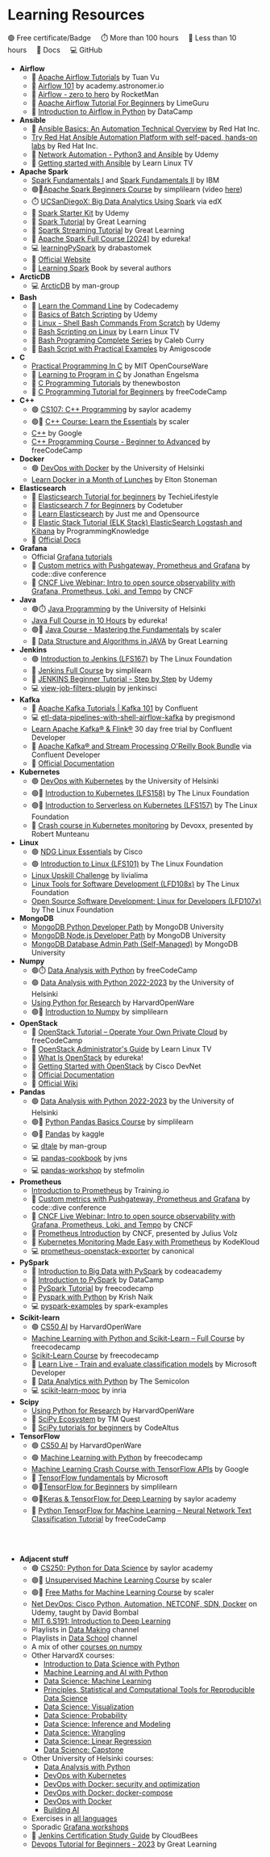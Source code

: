 # Learning Resources

🟢 Free certificate/Badge&nbsp;&nbsp;&nbsp;&nbsp;&nbsp;⏱️ More than 100 hours&nbsp;&nbsp;&nbsp;&nbsp;&nbsp;🤷 Less than 10 hours&nbsp;&nbsp;&nbsp;&nbsp;&nbsp;📖 Docs&nbsp;&nbsp;&nbsp;&nbsp;&nbsp;💻 GitHub

* __Airflow__
    * 🤷 [Apache Airflow Tutorials](https://www.youtube.com/playlist?list=PLYizQ5FvN6pvIOcOd6dFZu3lQqc6zBGp2) by Tuan Vu
    * 🤷 [Airflow 101](https://academy.astronomer.io/path/airflow-101) by academy.astronomer.io
    * 🤷 [Airflow - zero to hero](https://www.youtube.com/playlist?list=PLcoE64orFoVsyzbvfgiY5iNKo30fJ4IWm) by RocketMan
    * 🤷 [Apache Airflow Tutorial For Beginners](https://www.youtube.com/playlist?list=PL0Uw5OUr1nQgSQYQRB2_wyukpZ39cerxW) by LimeGuru
    * 🤷 [Introduction to Airflow in Python](https://app.datacamp.com/learn/courses/introduction-to-airflow-in-python) by DataCamp
* __Ansible__
    * 🤷 [Ansible Basics: An Automation Technical Overview](https://www.redhat.com/en/services/training/do007-ansible-essentials-simplicity-automation-technical-overview) by Red Hat Inc.
    * [Try Red Hat Ansible Automation Platform with self-paced, hands-on labs](https://www.redhat.com/en/engage/redhat-ansible-automation-202108061218?intcmp=7013a000003Sq0iAAC) by Red Hat Inc.
    * 🤷 [Network Automation - Python3 and Ansible](https://www.classcentral.com/course/udemy-network-automation-python3-and-ansible-feb--27664) by Udemy
    * 🤷 [Getting started with Ansible](https://www.youtube.com/playlist?list=PLT98CRl2KxKEUHie1m24-wkyHpEsa4Y70) by Learn Linux TV
* __Apache Spark__
    * [Spark Fundamentals I](https://www.classcentral.com/course/cognitive-class-spark-fundamentals-i-118518) and [Spark Fundamentals II](https://www.classcentral.com/course/cognitive-class-spark-fundamentals-ii-118543) by IBM
    * 🟢🤷[Apache Spark Beginners Course](https://www.simplilearn.com/learn-apache-spark-basics-free-course-skillup) by simplilearn (video [here](https://www.youtube.com/watch?v=dJOvUK2D6_w))
    * ⏱️ [UCSanDiegoX: Big Data Analytics Using Spark](https://www.edx.org/learn/big-data/the-university-of-california-san-diego-big-data-analytics-using-spark) via edX
    * 🤷 [Spark Starter Kit](https://www.udemy.com/course/sparkstarterkit/) by Udemy
    * 🤷 [Spark Tutorial](https://www.youtube.com/watch?v=zC9cnh8rJd0) by Great Learning
    * 🤷 [Spartk Streaming Tutorial](https://www.youtube.com/watch?v=rv9A7Y8qLOI) by Great Learning
    * 🤷 [Apache Spark Full Course [2024]](https://www.youtube.com/watch?v=xDEzSxlsUpU) by edureka!
    * 💻 [learningPySpark](https://github.com/drabastomek/learningPySpark) by drabastomek
    * 📖 [Official Website](https://spark.apache.org/docs/latest/)
    * 📖 [Learning Spark](https://pages.databricks.com/rs/094-YMS-629/images/LearningSpark2.0.pdf) Book by several authors
* __ArcticDB__
    * 💻 [ArcticDB](https://github.com/man-group/ArcticDBk) by man-group
* __Bash__
    * 🤷 [Learn the Command Line](https://www.codecademy.com/learn/learn-the-command-line) by Codecademy
    * 🤷 [Basics of Batch Scripting](https://www.udemy.com/course/basics-of-batch-scripting/) by Udemy
    * 🤷 [Linux - Shell Bash Commands From Scratch](https://www.udemy.com/course/bash-linux-command-from-scratch/) by Udemy
    * 🤷 [Bash Scripting on Linux](https://www.youtube.com/playlist?list=PLT98CRl2KxKGj-VKtApD8-zCqSaN2mD4w) by Learn Linux TV
    * 🤷 [Bash Programing Complete Series](https://www.youtube.com/playlist?list=PL_c9BZzLwBRLKiaJzaY4xdiBVz7j5fHgB) by Caleb Curry
    * 🤷 [Bash Script with Practical Examples](https://www.youtube.com/watch?v=TPRSJbtfK4M) by Amigoscode
* __C__
    * [Practical Programming In C](https://ocw.mit.edu/courses/6-087-practical-programming-in-c-january-iap-2010/) by MIT OpenCourseWare
    * 🤷 [Learning to Program in C](https://www.youtube.com/playlist?list=PLkB3phqR3X40reMCBYSoNUPbDvM4kybMs) by Jonathan Engelsma
    * 🤷 [C Programming Tutorials](https://www.youtube.com/playlist?list=PL6gx4Cwl9DGAKIXv8Yr6nhGJ9Vlcjyymq) by thenewboston
    * 🤷 [C Programming Tutorial for Beginners](https://www.youtube.com/watch?v=KJgsSFOSQv0) by freeCodeCamp
* __C++__
    * 🟢 [CS107: C++ Programming](https://learn.saylor.org/course/view.php?id=65) by saylor academy
    * 🟢🤷 [C++ Course: Learn the Essentials](https://www.scaler.com/topics/course/cpp-beginners/) by scaler
    * [C++](https://developers.google.com/edu/c++) by Google
    * [C++ Programming Course - Beginner to Advanced](https://www.youtube.com/watch?v=8jLOx1hD3_o) by freeCodeCamp
* __Docker__
    * 🟢 [DevOps with Docker](https://devopswithdocker.com/) by the University of Helsinki
    * [Learn Docker in a Month of Lunches](https://www.youtube.com/playlist?list=PLXl_isu8qxvmDOAnUkG5x16LzBzGzY_Ww) by Elton Stoneman
* __Elasticsearch__
    * 🤷 [Elasticsearch Tutorial for beginners](https://www.youtube.com/playlist?list=PLGZAAioH7ZlO7AstL9PZrqalK0fZutEXF) by TechieLifestyle
    * 🤷 [Elasticsearch 7 for Beginners](https://www.youtube.com/playlist?list=PLa6iDxjj_9qVaf5CsXWP-GAgZoVwKowjx) by Codetuber
    * 🤷 [Learn Elasticsearch](https://www.youtube.com/playlist?list=PL34sAs7_26wOgpqMW_0_E95k9tq2VkMOZ) by Just me and Opensource
    * 🤷 [Elastic Stack Tutorial (ELK Stack) ElasticSearch Logstash and Kibana](https://www.youtube.com/playlist?list=PLS1QulWo1RIYkDHcPXUtH4sqvQQMH3_TN) by ProgrammingKnowledge
    * 📖 [Official Docs](https://www.elastic.co/docs)
* __Grafana__
    * Official [Grafana tutorials](https://grafana.com/tutorials/)
    * 🤷 [Custom metrics with Pushgateway, Prometheus and Grafana](https://www.youtube.com/watch?v=w_jvj0QKrec) by code::dive conference
    * 🤷 [CNCF Live Webinar: Intro to open source observability with Grafana, Prometheus, Loki, and Tempo](https://www.youtube.com/watch?v=y5_pyqSxe5w) by CNCF
* __Java__
    * 🟢⏱️ [Java Programming](https://java-programming.mooc.fi/) by the University of Helsinki
    * [Java Full Course in 10 Hours](https://www.youtube.com/watch?v=hBh_CC5y8-s) by edureka!
    * 🟢🤷 [Java Course - Mastering the Fundamentals](https://www.scaler.com/topics/course/java-beginners/) by scaler
    * 🤷 [Data Structure and Algorithms in JAVA](https://www.youtube.com/watch?v=OWCao3Ul6n4) by Great Learning
* __Jenkins__
    * 🟢 [Introduction to Jenkins (LFS167)](https://training.linuxfoundation.org/training/introduction-to-jenkins-lfs167/) by The Linux Foundation
    * 🤷 [Jenkins Full Course](https://www.youtube.com/watch?v=FX322RVNGj4) by simplilearn   
    * 🤷 [JENKINS Beginner Tutorial - Step by Step](https://www.udemy.com/course/jenkins-beginner-tutorial-step-by-step/) by Udemy
    * 💻 [view-job-filters-plugin](https://github.com/jenkinsci/view-job-filters-plugin) by jenkinsci
* __Kafka__
    * 🤷 [Apache Kafka Tutorials | Kafka 101](https://www.youtube.com/playlist?list=PLa7VYi0yPIH0KbnJQcMv5N9iW8HkZHztH) by Confluent
    * 💻 [etl-data-pipelines-with-shell-airflow-kafka](https://github.com/pregismond/etl-data-pipelines-with-shell-airflow-kafka) by pregismond
    * [Learn Apache Kafka® & Flink®](https://developer.confluent.io/courses/#fundamentals) 30 day free trial by Confluent Developer
    * 📖 [Apache Kafka® and Stream Processing O'Reilly Book Bundle](https://www.confluent.io/apache-kafka-stream-processing-book-bundle/) via Confluent Developer
    * 📖 [Official Documentation](https://kafka.apache.org/documentation/)
* __Kubernetes__
    * 🟢 [DevOps with Kubernetes](https://devopswithkubernetes.com/) by the University of Helsinki
    * 🟢🤷 [Introduction to Kubernetes (LFS158)](https://training.linuxfoundation.org/training/introduction-to-kubernetes/) by The Linux Foundation
    * 🟢🤷 [Introduction to Serverless on Kubernetes (LFS157)](https://training.linuxfoundation.org/training/introduction-to-serverless-on-kubernetes-lfs157/) by The Linux Foundation
    * 🤷 [Crash course in Kubernetes monitoring](https://www.youtube.com/watch?v=dId543PzSsU) by Devoxx, presented by Robert Munteanu
* __Linux__
    * 🟢 [NDG Linux Essentials](https://www.netacad.com/courses/os-it/ndg-linux-essentials) by Cisco
    * 🟢 [Introduction to Linux (LFS101)](https://training.linuxfoundation.org/training/introduction-to-linux/) by The Linux Foundation
    * [Linux Upskill Challenge](https://linuxupskillchallenge.org/) by livialima
    * [Linux Tools for Software Development (LFD108x)](https://training.linuxfoundation.org/training/linux-tools-for-software-development-lfd108x/) by The Linux Foundation
    * [Open Source Software Development: Linux for Developers (LFD107x)](https://training.linuxfoundation.org/training/open-source-software-development-linux-for-developers-lfd107x/) by The Linux Foundation
* __MongoDB__
    * [MongoDB Python Developer Path](https://learn.mongodb.com/learning-paths/mongodb-python-developer-path) by MongoDB University
    * [MongoDB Node.js Developer Path](https://learn.mongodb.com/learning-paths/mongodb-nodejs-developer-path) by MongoDB University
    * [MongoDB Database Admin Path (Self-Managed)](https://learn.mongodb.com/learning-paths/mongodb-database-admin-self-managed-path) by MongoDB University
* __Numpy__
    * 🟢⏱️ [Data Analysis with Python](https://www.freecodecamp.org/learn/data-analysis-with-python/) by freeCodeCamp
    * 🟢 [Data Analysis with Python 2022-2023](https://courses.mooc.fi/org/uh-cs/courses/dap-22) by the University of Helsinki
    * [Using Python for Research](https://pll.harvard.edu/course/using-python-research) by HarvardOpenWare
    * 🟢🤷 [Introduction to Numpy](https://www.simplilearn.com/learn-numpy-basics-free-course-skillup) by simplilearn 
* __OpenStack__
    * 🤷 [OpenStack Tutorial – Operate Your Own Private Cloud](https://www.youtube.com/watch?v=_gWfFEuert8) by freeCodeCamp
    * 🤷 [OpenStack Administrator's Guide](https://www.youtube.com/playlist?list=PLT98CRl2KxKHCPoR1nHmG2Tl5Q4r1-aiJ) by Learn Linux TV
    * 🤷 [What Is OpenStack](https://www.youtube.com/watch?v=Kfj5XiNdJN0) by edureka!
    * 🤷 [Getting Started with OpenStack](https://www.youtube.com/watch?v=ecc2KzjBoO8) by Cisco DevNet
    *  📖 [Official Documentation](https://docs.openstack.org/install-guide/)
    *  📖 [Official Wiki](https://wiki.openstack.org/wiki/Main_Page)
* __Pandas__
    * 🟢 [Data Analysis with Python 2022-2023](https://courses.mooc.fi/org/uh-cs/courses/dap-22) by the University of Helsinki
    * 🟢🤷 [Python Pandas Basics Course](https://www.simplilearn.com/free-python-panda-basics-course-skillup) by simplilearn 
    * 🟢🤷 [Pandas](https://www.kaggle.com/learn/pandas) by kaggle
    * 💻 [dtale](https://github.com/man-group/dtale) by man-group
    * 💻 [pandas-cookbook](https://github.com/jvns/pandas-cookbook) by jvns
    * 💻 [pandas-workshop](https://github.com/stefmolin/pandas-workshop) by stefmolin
* __Prometheus__
    * [Introduction to Prometheus](https://robustperception.teachable.com/p/introduction-to-prometheus) by Training.io
    * 🤷 [Custom metrics with Pushgateway, Prometheus and Grafana](https://www.youtube.com/watch?v=w_jvj0QKrec) by code::dive conference
    * 🤷 [CNCF Live Webinar: Intro to open source observability with Grafana, Prometheus, Loki, and Tempo](https://www.youtube.com/watch?v=y5_pyqSxe5w) by CNCF
    * 🤷 [Prometheus Introduction](https://www.youtube.com/watch?v=PzFUwBflXYc) by CNCF, presented by Julius Volz
    * 🤷 [Kubernetes Monitoring Made Easy with Prometheus](https://www.youtube.com/watch?v=6xmWr7p5TE0) by KodeKloud
    * 💻 [prometheus-openstack-exporter](https://github.com/canonical/prometheus-openstack-exporter) by canonical
* __PySpark__
    * 🤷 [Introduction to Big Data with PySpark](https://www.codecademy.com/learn/big-data-pyspark) by codeacademy
    * 🤷 [Introduction to PySpark](https://app.datacamp.com/learn/courses/introduction-to-pyspark) by DataCamp
    * 🤷 [PySpark Tutorial](https://www.youtube.com/watch?v=_C8kWso4ne4) by freecodecamp
    * 🤷 [Pyspark with Python](https://www.youtube.com/playlist?list=PLZoTAELRMXVNjiiawhzZ0afHcPvC8jpcg) by Krish Naik
    * 💻 [pyspark-examples](https://github.com/spark-examples/pyspark-examples) by spark-examples
* __Scikit-learn__
    * 🟢 [CS50 AI](https://cs50.harvard.edu/ai/2024) by HarvardOpenWare
    * [Machine Learning with Python and Scikit-Learn – Full Course](https://www.youtube.com/watch?v=hDKCxebp88A) by freecodecamp
    * [Scikit-Learn Course](https://www.youtube.com/watch?v=pqNCD_5r0IU) by freecodecamp
    * 🤷 [Learn Live - Train and evaluate classification models](https://www.youtube.com/watch?v=sgv1Q46Tdmw) by Microsoft Developer
    * 🤷 [Data Analytics with Python](https://www.youtube.com/playlist?list=PLVBorYCcu-xWBPu3o73uj2FJ_7dp6g-pr) by The Semicolon
    * 💻 [scikit-learn-mooc](https://inria.github.io/scikit-learn-mooc/) by inria
* __Scipy__
    * [Using Python for Research](https://pll.harvard.edu/course/using-python-research) by HarvardOpenWare
    * 🤷 [SciPy Ecosystem](https://www.youtube.com/playlist?list=PLSE7WKf_qqo3-ZCrwqlwXC7si3ZBa0OOs) by TM Quest
    * 🤷 [SciPy tutorials for beginners](https://www.youtube.com/playlist?list=PL1A5nGiCuuctkzARw3rfKIKUJEmby3X14) by CodeAltus
* __TensorFlow__
    * 🟢 [CS50 AI](https://cs50.harvard.edu/ai/2024) by HarvardOpenWare
    * 🟢 [Machine Learning with Python](https://www.freecodecamp.org/learn/machine-learning-with-python/) by freecodecamp
    * [Machine Learning Crash Course with TensorFlow APIs](https://developers.google.com/machine-learning/crash-course) by Google
    * 🤷 [TensorFlow fundamentals](https://learn.microsoft.com/en-us/training/paths/tensorflow-fundamentals/) by Microsoft
    * 🟢🤷[TensorFlow for Beginners](https://www.simplilearn.com/learn-tensorflow-basics-free-course-skillup) by simplilearn
    * 🟢🤷[Keras & TensorFlow for Deep Learning](https://www.scaler.com/topics/course/keras-tensorflow-for-deep-learning/) by saylor academy
    * 🤷 [Python TensorFlow for Machine Learning – Neural Network Text Classification Tutorial](https://www.youtube.com/watch?v=VtRLrQ3Ev-U) by freeCodeCamp
<br>
<br>

* __Adjacent stuff__
    * 🟢 [CS250: Python for Data Science](https://learn.saylor.org/course/view.php?id=504) by saylor academy
    * 🟢🤷 [Unsupervised Machine Learning Course](https://www.scaler.com/topics/course/free-unsupervised-learning-course/) by scaler
    * 🟢🤷 [Free Maths for Machine Learning Course](https://www.scaler.com/topics/course/mathematics-for-machine-learning-free-course/) by scaler
    * [Net DevOps: Cisco Python, Automation, NETCONF, SDN, Docker](https://www.classcentral.com/course/udemy-net-devops-cisco-python-automation-netconf--23388) on Udemy, taught by David Bombal
    * [MIT 6.S191: Introduction to Deep Learning](https://www.youtube.com/playlist?list=PLtBw6njQRU-rwp5__7C0oIVt26ZgjG9NI)
    * Playlists in [Data Making](https://www.youtube.com/@DataMaking) channel
    * Playlists in [Data School](https://www.youtube.com/@dataschool) channel
    * A mix of other [courses on numpy](https://www.classcentral.com/report/best-numpy-courses/)
    * Other HarvardX courses:
        * [Introduction to Data Science with Python](https://pll.harvard.edu/course/introduction-data-science-python)
        * [Machine Learning and AI with Python](https://pll.harvard.edu/course/machine-learning-and-ai-python)
        * [Data Science: Machine Learning](https://pll.harvard.edu/course/data-science-machine-learning)
        * [Principles, Statistical and Computational Tools for Reproducible Data Science](https://pll.harvard.edu/course/principles-statistical-and-computational-tools-reproducible-data-science)
        * [Data Science: Visualization](https://pll.harvard.edu/course/data-science-visualization)
        * [Data Science: Probability](https://pll.harvard.edu/course/data-science-probability)
        * [Data Science: Inference and Modeling](https://pll.harvard.edu/course/data-science-inference-and-modeling)
        * [Data Science: Wrangling](https://pll.harvard.edu/course/data-science-wrangling)
        * [Data Science: Linear Regression](https://pll.harvard.edu/course/data-science-linear-regression)
        * [Data Science: Capstone](https://pll.harvard.edu/course/data-science-capstone)
    * Other University of Helsinki courses:
        * [Data Analysis with Python](https://studies.helsinki.fi/courses/course-implementation/otm-9a470a08-fc15-4ad1-b92f-ef4b70baeb0d)
        * [DevOps with Kubernetes](https://studies.helsinki.fi/courses/course-implementation/otm-a3afed42-efa2-41af-9930-d607fc5e2808)
        * [DevOps with Docker: security and optimization](https://studies.helsinki.fi/courses/course-implementation/otm-1e549e07-4e17-409c-af95-ae416c09432c)
        * [DevOps with Docker: docker-compose](https://studies.helsinki.fi/courses/course-implementation/otm-fd5749b8-f04e-466a-9211-3aa1f1053ebb)
        * [DevOps with Docker](https://studies.helsinki.fi/courses/course-implementation/otm-453eea43-dcc0-422b-93fb-a7bf98c1d685)
        * [Building AI](https://buildingai.elementsofai.com/)
    * Exercises in [all languages](https://exercism.org/)
    * Sporadic [Grafana workshops](https://grafana.com/workshops/)
    * 📖 [Jenkins Certification Study Guide](https://assets.ctfassets.net/vtn4rfaw6n2j/5DKkuDJnrXmtUpnDEPSTjV/e6cd2f05853cf243d4e41408c3f428fb/cje_study_guide_final.pdf) by CloudBees
    * [Devops Tutorial for Beginners - 2023](https://www.youtube.com/watch?v=K2Vrz_eINU8) by Great Learning
    

